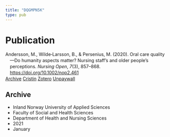 ```yaml
---
title: "DQGMPN5K"
type: pub
---
```

<h1>Publication</h1>
<article id="csl-bib-container-DQGMPN5K" class="csl-bib-container">
  <div class="csl-bib-body" style="line-height: 1.35; padding-left: 1em; text-indent:-1em;">
  <div class="csl-entry">Andersson, M., Wilde&#x2010;Larsson, B., &amp; Persenius, M. (2020). Oral care quality&#x2014;Do humanity aspects matter? Nursing staff&#x2019;s and older people&#x2019;s perceptions. <i>Nursing Open</i>, <i>7</i>(3), 857&#x2013;868. <a href="https://doi.org/10.1002/nop2.461">https://doi.org/10.1002/nop2.461</a></div>
</div>
  <div class="csl-bib-buttons">
    <a href="#taxonomy-article-DQGMPN5K" class="csl-bib-button">Archive</a>
    <a href alt="Cristin URL" class="csl-bib-button">Cristin</a>
    <a href alt="Zotero URL" class="csl-bib-button">Zotero</a>
    <a href="https://kau.diva-portal.org/smash/get/diva2:1304126/FULLTEXT01" class="csl-bib-button">Unpaywall</a>
  </div>
  <div id="csl-bib-meta-container-DQGMPN5K"></div>
</article>
<div id="csl-bib-meta-DQGMPN5K" class="csl-bib-meta">
  <article id="taxonomy-article-DQGMPN5K" class="taxonomy-article">
    <h1>Archive</h1>
    <ul>
      <li>Inland Norway University of Applied Sciences</li>
      <li>Faculty of Social and Health Sciences</li>
      <li>Department of Health and Nursing Sciences</li>
      <li>2021</li>
      <li>January</li>
    </ul>
  </article>
</div>
